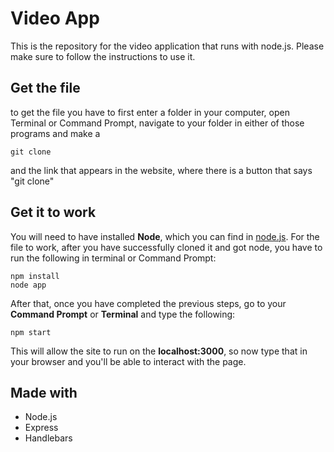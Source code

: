 # Video App
This is the repository for the video application that runs with node.js. Please make sure to follow the instructions to use it.

## Get the file
to get the file you have to first enter a folder in your computer, open Terminal or Command Prompt, navigate to your folder in either of those programs and make a
```
git clone
```
and the link that appears in the website, where there is a button that says "git clone"

## Get it to work
You will need to have installed **Node**, which you can find in [node.js](https://nodejs.org/en/about/). For the file to work, after you have successfully cloned it and got node, you have to run the following in terminal or Command Prompt:
```
npm install
node app
```
After that, once you have completed the previous steps, go to your **Command Prompt** or **Terminal** and type the following:
```
npm start
```
This will allow the site to run on the **localhost:3000**, so now type that in your browser and you'll be able to interact with the page.
## Made with
* Node.js
* Express
* Handlebars
